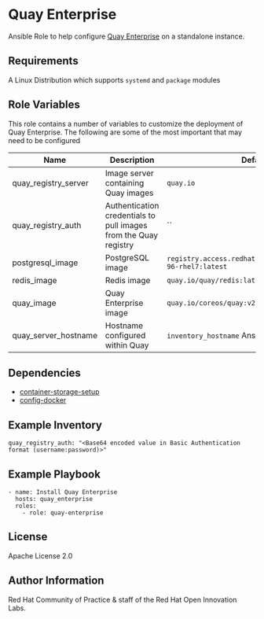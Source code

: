 # Quay Enterprise

Ansible Role to help configure [Quay Enterprise](https://coreos.com/quay-enterprise/) on a standalone instance.

## Requirements

A Linux Distribution which supports `systemd` and `package` modules

## Role Variables

This role contains a number of variables to customize the deployment of Quay Enterprise. The following are some of the most important that may need to be configured

| Name | Description | Default|
|---|---|---|
|quay_registry_server|Image server containing Quay images|`quay.io`|
|quay_registry_auth|Authentication credentials to pull images from the Quay registry|``|
|postgresql_image|PostgreSQL image|`registry.access.redhat.com/rhscl/postgresql-96-rhel7:latest`|
|redis_image|Redis image|`quay.io/quay/redis:latest`|
|quay_image|Quay Enterprise image|`quay.io/coreos/quay:v2.9.2`|
|quay_server_hostname|Hostname configured within Quay| `inventory_hostname` Ansible variable|

## Dependencies

* [container-storage-setup](../container-storage-setup)
* [config-docker](../config-docker)

## Example Inventory

```
quay_registry_auth: "<Base64 encoded value in Basic Authentication format (username:password)>"
```

## Example Playbook

```
- name: Install Quay Enterprise
  hosts: quay_enterprise
  roles:
    - role: quay-enterprise
```

## License

Apache License 2.0

## Author Information

Red Hat Community of Practice & staff of the Red Hat Open Innovation Labs.